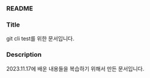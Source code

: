 ### README

### Title
git cli test를 위한 문서입니다.

### Description 
2023.11.17에 배운 내용들을 복습하기 위해서 만든 문서입니다.




